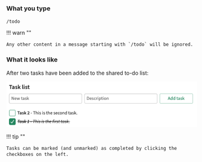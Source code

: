 ### What you type

```
/todo
```

!!! warn ""

    Any other content in a message starting with `/todo` will be ignored.

### What it looks like

After two tasks have been added to the shared to-do list:

![Markdown todo-lists](/static/images/help/markdown-todo.png)

!!! tip ""

    Tasks can be marked (and unmarked) as completed by clicking the
    checkboxes on the left.
